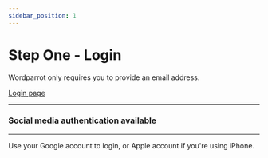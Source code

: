 ```yaml
---
sidebar_position: 1
---
```


# Step One - Login

Wordparrot only requires you to provide an email address.

[Login page](https://my.wordparrot.com/login)

---
### Social media authentication available
---
Use your Google account to login, or Apple account if you're using iPhone.